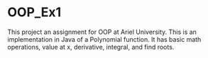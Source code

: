 # OOP_Ex1
This project an assignment for OOP at Ariel University.
This is an implementation in Java of a Polynomial function.
It has basic math operations, value at x, derivative, integral, and find roots.
